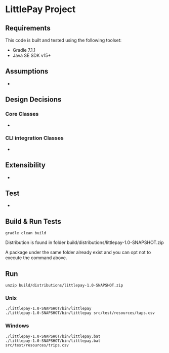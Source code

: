 # LittlePay Project

## Requirements
This code is built and tested using the following toolset:
* Gradle 7.1.1
* Java SE SDK v15+

## Assumptions
* 

## Design Decisions
### Core Classes
* 

### CLI integration Classes
* 

## Extensibility
* 

## Test
* 

## Build & Run Tests
```
gradle clean build
```
Distribution is found in folder build/distributions/littlepay-1.0-SNAPSHOT.zip

A package under the same folder already exist and you can opt not to execute the command above.

## Run
```
unzip build/distributions/littlepay-1.0-SNAPSHOT.zip
```

### Unix
```
./littlepay-1.0-SNAPSHOT/bin/littlepay
./littlepay-1.0-SNAPSHOT/bin/littlepay src/test/resources/taps.csv
```

### Windows
```
./littlepay-1.0-SNAPSHOT/bin/littlepay.bat
./littlepay-1.0-SNAPSHOT/bin/littlepay.bat src/test/resources/trips.csv
```
